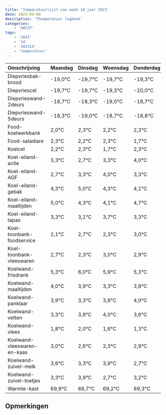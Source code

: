 ```yaml
---
title: 'Temperatuurlijst van week 14 jaar 2023'
date: 2023-04-08
description: 'Themperatuur logboek'
categories:
    - 'HACCP'
tags:
    - '2023'
    - '14'
    - '202314'
    - 'temperatuur'
---
```

|Omschrijving|Maandag|Dinsdag|Woensdag|Donderdag|Vrijdag|Zaterdag|Zondag|
|:---|:---|:---|:---|:---|:---|:---|:---|
|Diepvriesbak-brood|-19,0°C|-19,7°C|-19,7°C|-19,3°C|-20,0°C|-19,7°C| |
|Diepvriescel|-19,7°C|-19,7°C|-19,3°C|-20,0°C|-19,7°C|-19,8°C| |
|Diepvrieswand-2deurs|-18,7°C|-18,3°C|-19,0°C|-18,7°C|-18,8°C|-18,7°C| |
|Diepvrieswand-5deurs|-18,3°C|-19,0°C|-18,7°C|-18,8°C|-18,7°C|-19,3°C| |
|Food-koelwerkbank|2,0°C|2,3°C|2,2°C|2,3°C|1,7°C|2,3°C| |
|Food-saladiare|2,3°C|2,2°C|2,3°C|1,7°C|2,3°C|3,0°C| |
|Koelcel|2,2°C|2,3°C|1,7°C|2,3°C|3,0°C|2,3°C| |
|Koel-eiland-actie|3,3°C|2,7°C|3,3°C|4,0°C|3,3°C|3,1°C| |
|Koel-eiland-AGF|2,7°C|3,3°C|4,0°C|3,3°C|3,1°C|3,7°C| |
|Koel-eiland-gebak|4,3°C|5,0°C|4,3°C|4,1°C|4,7°C|4,3°C| |
|Koel-eiland-maaltijden|5,0°C|4,3°C|4,1°C|4,7°C|4,3°C|5,0°C| |
|Koel-eiland-tapas|3,3°C|3,1°C|3,7°C|3,3°C|4,0°C|3,9°C| |
|Koel-toonbank-foodservice|2,1°C|2,7°C|2,3°C|3,0°C|2,9°C|2,3°C| |
|Koel-toonbank-vleeswaren|2,7°C|2,3°C|3,0°C|2,9°C|2,3°C|2,8°C| |
|Koelwand-frisdrank|5,3°C|6,0°C|5,9°C|5,3°C|5,8°C|6,0°C| |
|Koelwand-maaltijden|4,0°C|3,9°C|3,3°C|3,8°C|4,0°C|3,6°C| |
|Koelwand-panklaar|3,9°C|3,3°C|3,8°C|4,0°C|3,6°C|3,3°C| |
|Koelwand-vetten|3,3°C|3,8°C|4,0°C|3,6°C|3,3°C|3,9°C| |
|Koelwand-vlees|1,8°C|2,0°C|1,6°C|1,3°C|1,9°C|0,7°C| |
|Koelwand-vleeswaren-en-kaas|3,0°C|2,6°C|2,3°C|2,9°C|1,7°C|2,2°C| |
|Koelwand-zuivel-melk|3,6°C|3,3°C|3,9°C|2,7°C|3,2°C|3,3°C| |
|Koelwand-zuivel-toetjes|3,3°C|3,9°C|2,7°C|3,2°C|3,3°C|3,0°C| |
|Warmte-kast|69,9°C|68,7°C|69,2°C|69,3°C|69,0°C|68,3°C| |

## Opmerkingen


